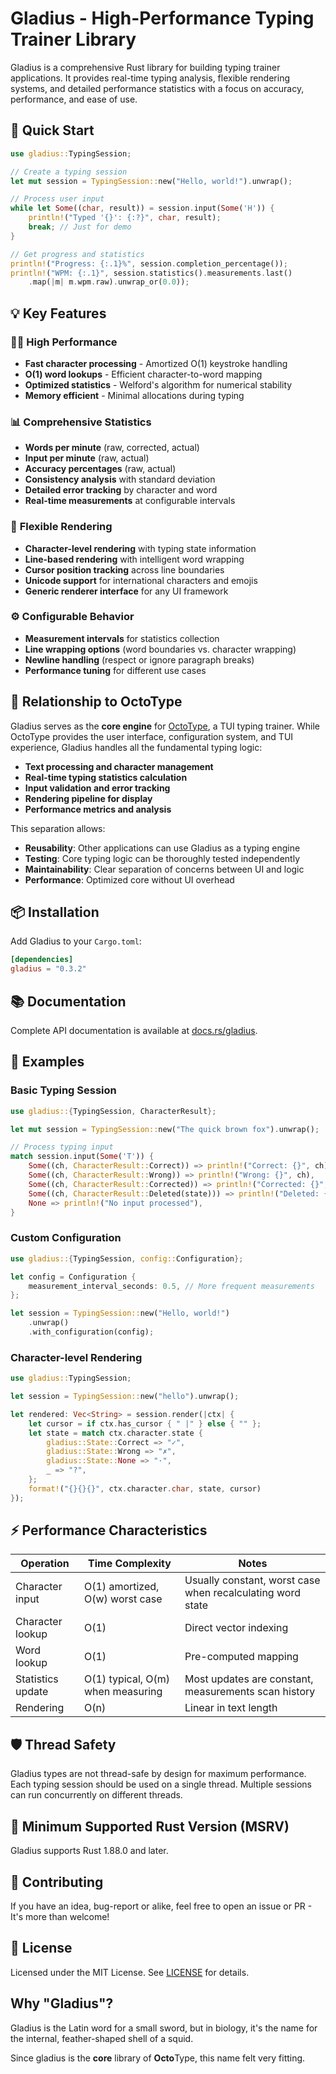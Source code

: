 # Gladius - High-Performance Typing Trainer Library

Gladius is a comprehensive Rust library for building typing trainer
applications. It provides real-time typing analysis, flexible rendering systems,
and detailed performance statistics with a focus on accuracy, performance, and
ease of use.

## 🚀 Quick Start

```rust
use gladius::TypingSession;

// Create a typing session
let mut session = TypingSession::new("Hello, world!").unwrap();

// Process user input
while let Some((char, result)) = session.input(Some('H')) {
    println!("Typed '{}': {:?}", char, result);
    break; // Just for demo
}

// Get progress and statistics
println!("Progress: {:.1}%", session.completion_percentage());
println!("WPM: {:.1}", session.statistics().measurements.last()
    .map(|m| m.wpm.raw).unwrap_or(0.0));
```

## 💡 Key Features

### 🏃‍♂️ **High Performance**

- **Fast character processing** - Amortized O(1) keystroke handling
- **O(1) word lookups** - Efficient character-to-word mapping
- **Optimized statistics** - Welford's algorithm for numerical stability
- **Memory efficient** - Minimal allocations during typing

### 📊 **Comprehensive Statistics**

- **Words per minute** (raw, corrected, actual)
- **Input per minute** (raw, actual)
- **Accuracy percentages** (raw, actual)
- **Consistency analysis** with standard deviation
- **Detailed error tracking** by character and word
- **Real-time measurements** at configurable intervals

### 🎯 **Flexible Rendering**

- **Character-level rendering** with typing state information
- **Line-based rendering** with intelligent word wrapping
- **Cursor position tracking** across line boundaries
- **Unicode support** for international characters and emojis
- **Generic renderer interface** for any UI framework

### ⚙️ **Configurable Behavior**

- **Measurement intervals** for statistics collection
- **Line wrapping options** (word boundaries vs. character wrapping)
- **Newline handling** (respect or ignore paragraph breaks)
- **Performance tuning** for different use cases

## 🔗 Relationship to OctoType

Gladius serves as the **core engine** for
[OctoType](https://github.com/mahlquistj/octotype), a TUI typing trainer. While
OctoType provides the user interface, configuration system, and TUI experience,
Gladius handles all the fundamental typing logic:

- **Text processing and character management**
- **Real-time typing statistics calculation**
- **Input validation and error tracking**
- **Rendering pipeline for display**
- **Performance metrics and analysis**

This separation allows:

- **Reusability**: Other applications can use Gladius as a typing engine
- **Testing**: Core typing logic can be thoroughly tested independently
- **Maintainability**: Clear separation of concerns between UI and logic
- **Performance**: Optimized core without UI overhead

## 📦 Installation

Add Gladius to your `Cargo.toml`:

```toml
[dependencies]
gladius = "0.3.2"
```

## 📚 Documentation

Complete API documentation is available at
[docs.rs/gladius](https://docs.rs/gladius).

## 🧪 Examples

### Basic Typing Session

```rust
use gladius::{TypingSession, CharacterResult};

let mut session = TypingSession::new("The quick brown fox").unwrap();

// Process typing input
match session.input(Some('T')) {
    Some((ch, CharacterResult::Correct)) => println!("Correct: {}", ch),
    Some((ch, CharacterResult::Wrong)) => println!("Wrong: {}", ch),
    Some((ch, CharacterResult::Corrected)) => println!("Corrected: {}", ch),
    Some((ch, CharacterResult::Deleted(state))) => println!("Deleted: {} (was {:?})", ch, state),
    None => println!("No input processed"),
}
```

### Custom Configuration

```rust
use gladius::{TypingSession, config::Configuration};

let config = Configuration {
    measurement_interval_seconds: 0.5, // More frequent measurements
};

let session = TypingSession::new("Hello, world!")
    .unwrap()
    .with_configuration(config);
```

### Character-level Rendering

```rust
use gladius::TypingSession;

let session = TypingSession::new("hello").unwrap();

let rendered: Vec<String> = session.render(|ctx| {
    let cursor = if ctx.has_cursor { " |" } else { "" };
    let state = match ctx.character.state {
        gladius::State::Correct => "✓",
        gladius::State::Wrong => "✗",
        gladius::State::None => "·",
        _ => "?",
    };
    format!("{}{}{}", ctx.character.char, state, cursor)
});
```

## ⚡ Performance Characteristics

| Operation         | Time Complexity                   | Notes                                                      |
| ----------------- | --------------------------------- | ---------------------------------------------------------- |
| Character input   | O(1) amortized, O(w) worst case   | Usually constant, worst case when recalculating word state |
| Character lookup  | O(1)                              | Direct vector indexing                                     |
| Word lookup       | O(1)                              | Pre-computed mapping                                       |
| Statistics update | O(1) typical, O(m) when measuring | Most updates are constant, measurements scan history       |
| Rendering         | O(n)                              | Linear in text length                                      |

## 🛡️ Thread Safety

Gladius types are not thread-safe by design for maximum performance. Each typing
session should be used on a single thread. Multiple sessions can run
concurrently on different threads.

## 🔧 Minimum Supported Rust Version (MSRV)

Gladius supports Rust 1.88.0 and later.

## 🤝 Contributing

If you have an idea, bug-report or alike, feel free to open an issue or PR -
It's more than welcome!

## 📄 License

Licensed under the MIT License. See [LICENSE](../LICENSE) for details.

## Why "Gladius"?

Gladius is the Latin word for a small sword, but in biology, it's the name for
the internal, feather-shaped shell of a squid.

Since gladius is the **core** library of **Octo**Type, this name felt very
fitting.
